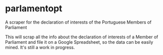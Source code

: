 parlamentopt
============

A scraper for the declaration of interests of the Portuguese Members of Parliament

This will scrap all the info about the declaration of interests of a Member of Parliament and file it on a Google Spreadsheet, so the data can be easily mined.
It's still a work in progress.

